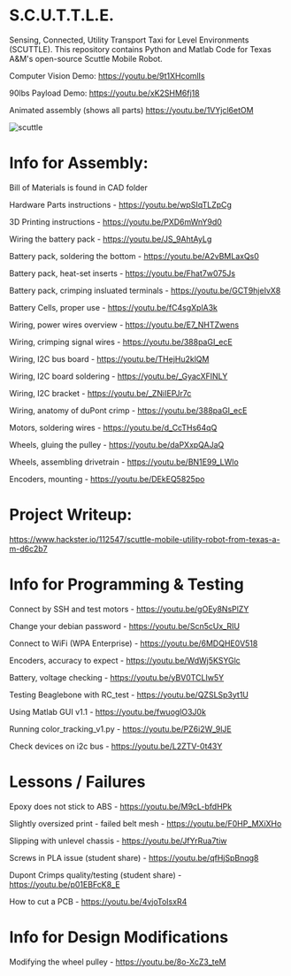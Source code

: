 # S.C.U.T.T.L.E.
Sensing, Connected, Utility Transport Taxi for Level Environments (SCUTTLE).
This repository contains Python and Matlab Code for Texas A&amp;M's open-source Scuttle Mobile Robot.

Computer Vision Demo: https://youtu.be/9t1XHcomlIs

90lbs Payload Demo: https://youtu.be/xK2SHM6fj18

Animated assembly (shows all parts) https://youtu.be/1VYjcl6etOM

![scuttle](https://raw.githubusercontent.com/MXET/SCUTTLE/master/docs/scuttle_rendering.png)

# Info for Assembly:
Bill of Materials is found in CAD folder

Hardware Parts instructions - https://youtu.be/wpSIqTLZpCg

3D Printing instructions - https://youtu.be/PXD6mWnY9d0

Wiring the battery pack - https://youtu.be/JS_9AhtAyLg

Battery pack, soldering the bottom - https://youtu.be/A2vBMLaxQs0

Battery pack, heat-set inserts - https://youtu.be/Fhat7w075Js

Battery pack, crimping insluated terminals  - https://youtu.be/GCT9hjeIvX8

Battery Cells, proper use - https://youtu.be/fC4sgXplA3k

Wiring, power wires overview - https://youtu.be/E7_NHTZwens

Wiring, crimping signal wires - https://youtu.be/388paGI_ecE

Wiring, I2C bus board - https://youtu.be/THejHu2klQM

Wiring, I2C board soldering - https://youtu.be/_GyacXFINLY

Wiring, I2C bracket - https://youtu.be/_ZNiIEPJr7c

Wiring, anatomy of duPont crimp - https://youtu.be/388paGI_ecE

Motors, soldering wires - https://youtu.be/d_CcTHs64qQ

Wheels, gluing the pulley - https://youtu.be/daPXxpQAJaQ

Wheels, assembling drivetrain - https://youtu.be/BN1E99_LWlo

Encoders, mounting - https://youtu.be/DEkEQ5825po



# Project Writeup:
https://www.hackster.io/112547/scuttle-mobile-utility-robot-from-texas-a-m-d6c2b7

# Info for Programming & Testing

Connect by SSH and test motors - https://youtu.be/gOEy8NsPlZY

Change your debian password - https://youtu.be/Scn5cUx_RIU

Connect to WiFi (WPA Enterprise) - https://youtu.be/6MDQHE0V518

Encoders, accuracy to expect - https://youtu.be/WdWj5KSYGlc

Battery, voltage checking - https://youtu.be/yBV0TCLIw5Y

Testing Beaglebone with RC_test - https://youtu.be/QZSLSp3yt1U

Using Matlab GUI v1.1 - https://youtu.be/fwuoglO3J0k

Running color_tracking_v1.py - https://youtu.be/PZ6i2W_9lJE

Check devices on i2c bus - https://youtu.be/L2ZTV-0t43Y

# Lessons / Failures

Epoxy does not stick to ABS - https://youtu.be/M9cL-bfdHPk

Slightly oversized print - failed belt mesh - https://youtu.be/F0HP_MXiXHo

Slipping with unlevel chassis - https://youtu.be/JfYrRua7tiw

Screws in PLA issue (student share) - https://youtu.be/qfHjSpBnqg8

Dupont Crimps quality/testing (student share) - https://youtu.be/p01EBFcK8_E

How to cut a PCB  - https://youtu.be/4vjoToIsxR4

# Info for Design Modifications

Modifying the wheel pulley - https://youtu.be/8o-XcZ3_teM

